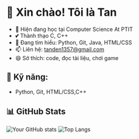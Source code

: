 # 👋 Xin chào! Tôi là Tan

- 🔭 Hiện đang học tại Computer Science At PTIT
- 💕 Thành thạo C, C++
- 🌱 Đang tìm hiểu: Python, Git, Java, HTML/CSS
- 📫 Liên hệ: tanden1357@gmail.com
- 😄 Sở thích: code, đọc tài liệu, chơi game

## 🔧 Kỹ năng:
- Python, Git, HTML/CSS,C++
  

## 📊 GitHub Stats
![Your GitHub stats](https://github-readme-stats.vercel.app/api?username=batanvlog2503&show_icons=true)
![Top Langs](https://github-readme-stats.vercel.app/api/top-langs/?username=batanvlog2503&hide_progress=true)
